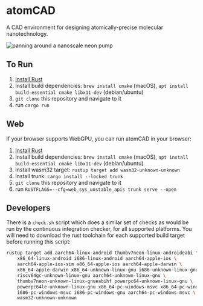 # atomCAD

A CAD environment for designing atomically-precise molecular nanotechnology.

![panning around a nanoscale neon pump](./media/neon-pump.gif)

## To Run

1. [Install Rust](https://rustup.rs/)
2. Install build dependencies: `brew install cmake` (macOS), `apt install build-essential cmake libx11-dev` (debian/ubuntu)
3. `git clone` this repository and navigate to it
4. run `cargo run`

## Web

If your browser supports WebGPU, you can run atomCAD in your browser:

1. [Install Rust](https://rustup.rs/)
2. Install build dependencies: `brew install cmake` (macOS), `apt install build-essential cmake libx11-dev` (debian/ubuntu)
3. Install wasm32 target: `rustup target add wasm32-unknown-unknown`
4. Install trunk: `cargo install --locked trunk`
5. `git clone` this repository and navigate to it
6. run `RUSTFLAGS=--cfg=web_sys_unstable_apis trunk serve --open`

## Developers

There is a `check.sh` script which does a similar set of checks as would be
run by the continuous integration checker, for all supported platforms.  You
will need to download the rust toolchain for each supported build target
before running this script:

```bash
rustup target add aarch64-linux-android thumbv7neon-linux-androideabi \
    x86_64-linux-android i686-linux-android aarch64-apple-ios \
    aarch64-apple-ios-sim x86_64-apple-ios aarch64-apple-darwin \
    x86_64-apple-darwin x86_64-unknown-linux-gnu i686-unknown-linux-gnu \
    riscv64gc-unknown-linux-gnu aarch64-unknown-linux-gnu \
    thumbv7neon-unknown-linux-gnueabihf powerpc64-unknown-linux-gnu \
    powerpc64le-unknown-linux-gnu x86_64-pc-windows-msvc x86_64-pc-windows-gnu \
    i686-pc-windows-msvc i686-pc-windows-gnu aarch64-pc-windows-msvc \
    wasm32-unknown-unknown
```
